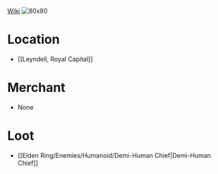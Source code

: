 [Wiki](https://eldenring.wiki.fextralife.com/Erdsteel+Dagger)
![80x80](rsx_img_weapon_daggers_erdsteel_dagger.png)

# Location
- [[Leyndell, Royal Capital]]

# Merchant
- None

# Loot
- [[Elden Ring/Enemies/Humanoid/Demi-Human Chief|Demi-Human Chief]]